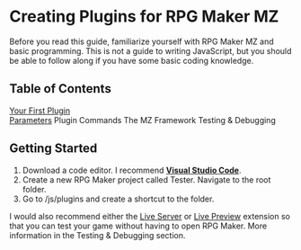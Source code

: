 # Creating Plugins for RPG Maker MZ
Before you read this guide, familiarize yourself with RPG Maker MZ and basic programming. This is not a guide to writing JavaScript, but you should be able to follow along if you have some basic coding knowledge.

## Table of Contents
[Your First Plugin](2_your_first_plugin.md)\
[Parameters](3_parameters.md)
Plugin Commands
The MZ Framework
Testing & Debugging

## Getting Started

1. Download a code editor. I recommend [**Visual Studio Code**](https://code.visualstudio.com/).
2. Create a new RPG Maker project called Tester. Navigate to the root folder.
3. Go to /js/plugins and create a shortcut to the folder.


I would also recommend either the [Live Server](https://marketplace.visualstudio.com/items?itemName=ritwickdey.LiveServer) or [Live Preview](https://marketplace.visualstudio.com/items?itemName=ms-vscode.live-server) extension so that you can test your game without having to open RPG Maker. More information in the Testing & Debugging section.